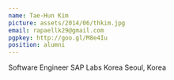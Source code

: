 ```yaml
---
name: Tae-Hun Kim
picture: assets/2014/06/thkim.jpg
email: rapaellk29@gmail.com
pgpkey: http://goo.gl/M8e4Iu
position: alumni
---
```

Software Engineer
SAP Labs Korea
Seoul, Korea
